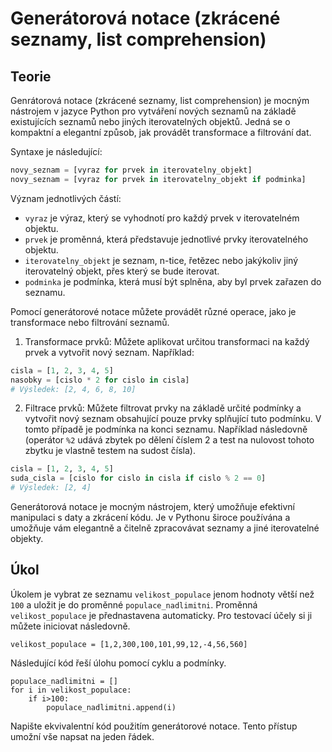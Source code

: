 # Generátorová notace (zkrácené seznamy, list comprehension)

## Teorie

Genrátorová notace (zkrácené seznamy, list comprehension) je mocným nástrojem v jazyce Python pro vytváření nových seznamů na základě existujících seznamů nebo jiných iterovatelných objektů. Jedná se o kompaktní a elegantní způsob, jak provádět transformace a filtrování dat.

Syntaxe je následující:

```python
novy_seznam = [vyraz for prvek in iterovatelny_objekt]
novy_seznam = [vyraz for prvek in iterovatelny_objekt if podminka] 
```

Význam jednotlivých částí:

- `vyraz` je výraz, který se vyhodnotí pro každý prvek v iterovatelném objektu.
- `prvek` je proměnná, která představuje jednotlivé prvky iterovatelného objektu.
- `iterovatelny_objekt` je seznam, n-tice, řetězec nebo jakýkoliv jiný iterovatelný objekt, přes který se bude iterovat.
- `podminka` je podmínka, která musí být splněna, aby byl prvek zařazen do seznamu.

Pomocí generátorové notace můžete provádět různé operace, jako je transformace nebo filtrování seznamů.

1. Transformace prvků: Můžete aplikovat určitou transformaci na každý prvek a vytvořit nový seznam. Například:

  ```python
  cisla = [1, 2, 3, 4, 5]
  nasobky = [cislo * 2 for cislo in cisla]
  # Výsledek: [2, 4, 6, 8, 10]
  ```

2. Filtrace prvků: Můžete filtrovat prvky na základě určité podmínky a vytvořit nový seznam obsahující pouze prvky splňující tuto podmínku. V tomto případě je podmínka na konci seznamu. Například následovně (operátor `%2` udává zbytek po dělení číslem 2 a test na nulovost tohoto zbytku je vlastně testem na sudost čísla).

  ```python
  cisla = [1, 2, 3, 4, 5]
  suda_cisla = [cislo for cislo in cisla if cislo % 2 == 0]
  # Výsledek: [2, 4]
  ```

Generátorová notace je mocným nástrojem, který umožňuje efektivní manipulaci s daty a zkrácení kódu. Je v Pythonu široce používána a umožňuje vám elegantně a čitelně zpracovávat seznamy a jiné iterovatelné objekty.

## Úkol

Úkolem je vybrat ze seznamu `velikost_populace` jenom hodnoty větší než `100` a uložit je do proměnné `populace_nadlimitni`. 
Proměnná `velikost_populace` je přednastavena automaticky. Pro testovací účely si ji můžete iniciovat následovně.

```{python}
velikost_populace = [1,2,300,100,101,99,12,-4,56,560]
```

Následující kód řeší úlohu pomocí cyklu a podmínky.

```{python}
populace_nadlimitni = []
for i in velikost_populace:
    if i>100:
        populace_nadlimitni.append(i)
```

Napište ekvivalentní kód použitím generátorové notace. Tento přístup umožní vše napsat na jeden řádek. 

